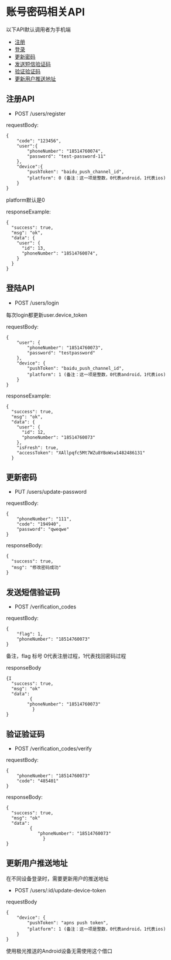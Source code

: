 # 账号密码相关API

以下API默认调用者为手机端

* [注册](#user-content-注册API)
* [登录](#user-content-登陆API)
* [更新密码](#user-content-更新密码)
* [发送短信验证码](#user-content-发送短信验证码)
* [验证验证码](#user-content-验证验证码)
* [更新用户推送地址](#user-content-更新用户推送地址)

## 注册API

* POST /users/register

requestBody:

	{
		"code": "123456",
		"user":{
	 		"phoneNumber": "18514760074",
			"password": "test-password-11"
		},
		"device":{
			"pushToken": "baidu_push_channel_id",
			"platform": 0 (备注：这一项是整数，0代表android，1代表ios)
		}
	}

platform默认是0

responseExample:

	{
	  "success": true,
	  "msg": "ok",
	  "data": {
	    "user": {
	      "id": 13,
	      "phoneNumber": "18514760074",
	    }
	  }
	}

## 登陆API

* POST /users/login

每次login都更新user.device_token

requestBody:

	{
		"user": {
			"phoneNumber": "18514760073",
			"password": "testpassword"
		},
		"device": {
			"pushToken": "baidu_push_channel_id",
			"platform": 1 (备注：这一项是整数，0代表android，1代表ios)
		}
	}

responseExample:

	{
	  "success": true,
	  "msg": "ok",
	  "data": {
	    "user": {
	      "id": 12,
	      "phoneNumber": "18514760073"
	    },
	    "isFresh": true,
	    "accessToken": "XAllpqfc5Mt7WZu8YBoWsw1482486131"
	  }

## 更新密码

* PUT /users/update-password

requestBody:

	{
		"phoneNumber": "111",
		"code": "194940",
		"password": "qweqwe"
	}

responseBody:

	{
	  "success": true,
	  "msg": "修改密码成功"
	}

## 发送短信验证码

* POST /verification_codes

requestBody:

	{
		"flag": 1,
		"phoneNumber": "18514760073"
	}
备注，flag 标号 0代表注册过程，1代表找回密码过程

responseBody

	{I
	  "success": true,
	  "msg": "ok"
	  "data":
		     {
			"phoneNumber": "18514760073"
		      }
	}

## 验证验证码

* POST /verification_codes/verify

requestBody:

	{
		"phoneNumber": "18514760073"
		"code": "485401"
	}

responseBody:

	{
	  "success": true,
	  "msg": "ok"
	  "data":
		     {
				"phoneNumber": "18514760073"
			      }
	}

## 更新用户推送地址
在不同设备登录时，需要更新用户的推送地址

* POST /users/:id/update-device-token

requestBody

	{
		"device": {
			"pushToken": "apns push token",
			"platform": 1 (备注：这一项是整数，0代表android，1代表ios)
		}
	}

使用极光推送的Android设备无需使用这个借口
